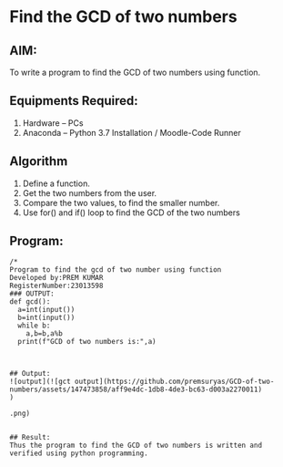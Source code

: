 # Find the GCD of two numbers

## AIM:
To write a program to find the GCD of two numbers using function.

## Equipments Required:
1. Hardware – PCs
2. Anaconda – Python 3.7 Installation / Moodle-Code Runner

## Algorithm
1. Define a function.
2. Get the two numbers from the user.
3. Compare the two values, to find the smaller number.
4. Use for() and if() loop to find the GCD of the two numbers

## Program:
```
/*
Program to find the gcd of two number using function
Developed by:PREM KUMAR 
RegisterNumber:23013598
### OUTPUT:  
def gcd():
  a=int(input())
  b=int(input())
  while b:
    a,b=b,a%b
  print(f"GCD of two numbers is:",a)



## Output:
![output](![gct output](https://github.com/premsuryas/GCD-of-two-numbers/assets/147473858/aff9e4dc-1db8-4de3-bc63-d003a2270011)
)

.png)


## Result:
Thus the program to find the GCD of two numbers is written and verified using python programming.
